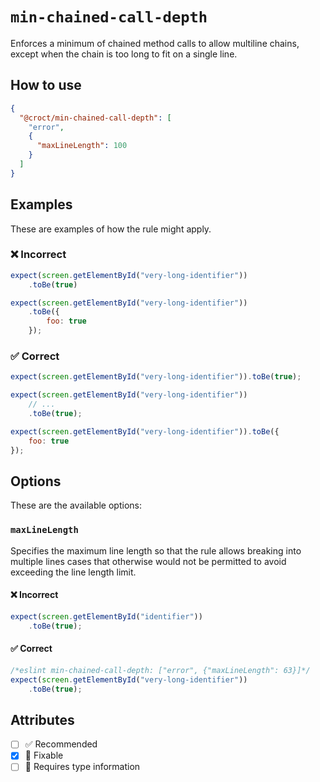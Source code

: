 # `min-chained-call-depth`

Enforces a minimum of chained method calls to allow multiline chains, except when the chain is too long to fit on a
single line.

## How to use

```json
{
  "@croct/min-chained-call-depth": [
    "error",
    {
      "maxLineLength": 100
    }
  ]
}
```

## Examples

These are examples of how the rule might apply.

### ❌ Incorrect

```jsx
expect(screen.getElementById("very-long-identifier"))
    .toBe(true)
```

```jsx
expect(screen.getElementById("very-long-identifier"))
    .toBe({
        foo: true
    });
```

### ✅ Correct

```jsx
expect(screen.getElementById("very-long-identifier")).toBe(true);

expect(screen.getElementById("very-long-identifier"))
    // ...
    .toBe(true);
```

```jsx
expect(screen.getElementById("very-long-identifier")).toBe({
    foo: true
});
```

## Options

These are the available options:

### `maxLineLength`

Specifies the maximum line length so that the rule allows breaking into multiple lines cases that 
otherwise would not be permitted to avoid exceeding the line length limit.

#### ❌ Incorrect

```jsx
expect(screen.getElementById("identifier"))
    .toBe(true);
```

#### ✅ Correct

```jsx
/*eslint min-chained-call-depth: ["error", {"maxLineLength": 63}]*/
expect(screen.getElementById("very-long-identifier"))
    .toBe(true);
```

## Attributes

- [ ] ✅ Recommended
- [x] 🔧 Fixable
- [ ] 💭 Requires type information

